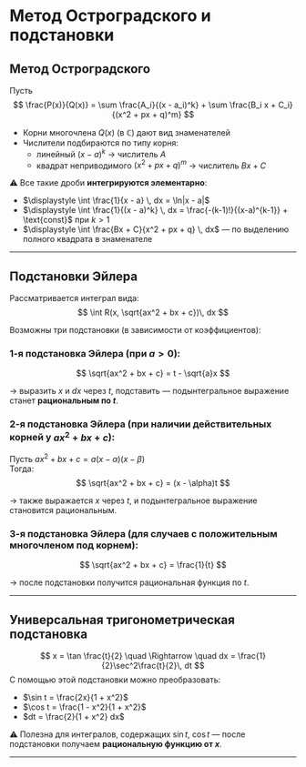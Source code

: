 # Метод Остроградского и подстановки

## Метод Остроградского

Пусть
$$
\frac{P(x)}{Q(x)} = \sum \frac{A_i}{(x - a_i)^k} + \sum \frac{B_i x + C_i}{(x^2 + px + q)^m}
$$

- Корни многочлена $Q(x)$ (в $\mathbb{C}$) дают вид знаменателей
- Числители подбираются по типу корня:
  - линейный $(x - a)^k$ $\rightarrow$ числитель $A$
  - квадрат неприводимого $(x^2 + px + q)^m$ $\rightarrow$ числитель $Bx + C$

⚠️ Все такие дроби **интегрируются элементарно**:
- $\displaystyle \int \frac{1}{x - a} \, dx = \ln|x - a|$
- $\displaystyle \int \frac{1}{(x - a)^k} \, dx = \frac{-(k-1)!}{(x-a)^{k-1}} + \text{const}$ при $k > 1$
- $\displaystyle \int \frac{Bx + C}{x^2 + px + q} \, dx$ — по выделению полного квадрата в знаменателе


---

## Подстановки Эйлера

Рассматривается интеграл вида:
$$
\int R(x, \sqrt{ax^2 + bx + c})\, dx
$$

Возможны три подстановки (в зависимости от коэффициентов):

### 1-я подстановка Эйлера (при $a > 0$):
$$
\sqrt{ax^2 + bx + c} = t - \sqrt{a}x
$$

→ выразить $x$ и $dx$ через $t$, подставить — подынтегральное выражение станет **рациональным по $t$**.

### 2-я подстановка Эйлера (при наличии действительных корней у $ax^2 + bx + c$):

Пусть $ax^2 + bx + c = a(x - \alpha)(x - \beta)$  
Тогда:
$$
\sqrt{ax^2 + bx + c} = (x - \alpha)t
$$

→ также выражается $x$ через $t$, и подынтегральное выражение становится рациональным.

### 3-я подстановка Эйлера (для случаев с положительным многочленом под корнем):

$$
\sqrt{ax^2 + bx + c} = \frac{1}{t}
$$

→ после подстановки получится рациональная функция по $t$.

---

## Универсальная тригонометрическая подстановка
$$
x = \tan \frac{t}{2} \quad \Rightarrow \quad dx = \frac{1}{2}\sec^2\frac{t}{2}\, dt
$$
С помощью этой подстановки можно преобразовать:
- $\sin t = \frac{2x}{1 + x^2}$
- $\cos t = \frac{1 - x^2}{1 + x^2}$
- $dt = \frac{2}{1 + x^2} dx$

⚠️ Полезна для интегралов, содержащих $\sin t$, $\cos t$ — после подстановки получаем **рациональную функцию от $x$**.

---

